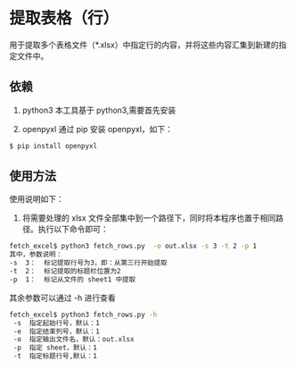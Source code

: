 # 提取表格（行）
用于提取多个表格文件（*.xlsx）中指定行的内容，并将这些内容汇集到新建的指定文件中。

## 依赖
1. python3
本工具基于 python3,需要首先安装

2. openpyxl
通过 pip 安装 openpyxl，如下： 
```sh 
$ pip install openpyxl 
```


## 使用方法
使用说明如下：
1. 将需要处理的 xlsx 文件全部集中到一个路径下，同时将本程序也置于相同路径。执行以下命令即可：
```sh
fetch_excel$ python3 fetch_rows.py  -o out.xlsx -s 3 -t 2 -p 1
其中，参数说明：
-s  3：  标记提取行号为3，即：从第三行开始提取
-t  2：  标记提取的标题栏位置为2
-p  1：  标记从文件的 sheet1 中提取
```
其余参数可以通过 -h 进行查看

```sh
fetch_excel$ python3 fetch_rows.py -h
 -s  指定起始行号，默认：1
 -e  指定结束列号，默认：1
 -o  指定输出文件名，默认：out.xlsx
 -p  指定 sheet，默认：1
 -t  指定标题行号,默认：1
```

